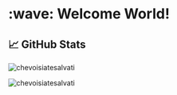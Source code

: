 <h1 align="left" id="chevoisiatesalvati-title">:wave: Welcome World!</h1>

## &#x1f4c8; GitHub Stats
<div>
	<p align="left">
		<img src="https://github-readme-stats.vercel.app/api?username=chevoisiatesalvati&theme=dark&show_icons=true&count_private=true" alt="chevoisiatesalvati" />
	</p>
	<p align="left">
		<img src="https://github-readme-stats-olive-nine.vercel.app/api/top-langs/?username=chevoisiatesalvati&theme=dark&layout=compact&cache_seconds=1800&&langs_count=6" alt="chevoisiatesalvati" />
	</p>
</div>
